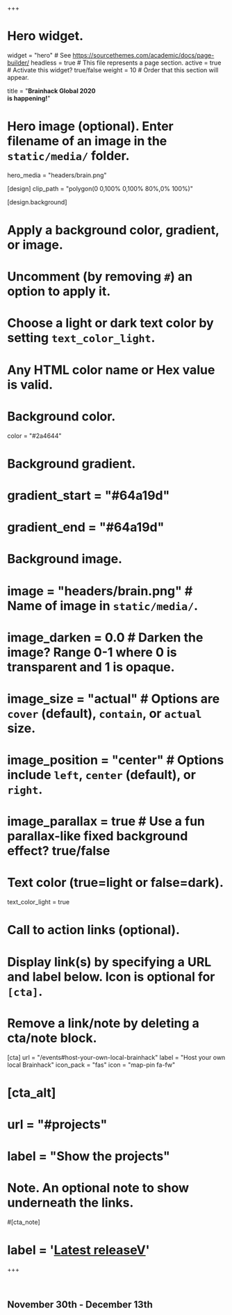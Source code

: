+++
# Hero widget.
widget = "hero"  # See https://sourcethemes.com/academic/docs/page-builder/
headless = true  # This file represents a page section.
active = true  # Activate this widget? true/false
weight = 10  # Order that this section will appear.

title = "**Brainhack Global 2020 <br> is happening!**"

# Hero image (optional). Enter filename of an image in the `static/media/` folder.
hero_media = "headers/brain.png"

[design]
  clip_path = "polygon(0 0,100% 0,100% 80%,0% 100%)"

[design.background]
  # Apply a background color, gradient, or image.
  #   Uncomment (by removing `#`) an option to apply it.
  #   Choose a light or dark text color by setting `text_color_light`.
  #   Any HTML color name or Hex value is valid.

  # Background color.
  color = "#2a4644"
  
  # Background gradient.
  # gradient_start = "#64a19d"
  # gradient_end = "#64a19d"
  
  # Background image.
 # image = "headers/brain.png"  # Name of image in `static/media/`.
 # image_darken = 0.0  # Darken the image? Range 0-1 where 0 is transparent and 1 is opaque.
 # image_size = "actual"  #  Options are `cover` (default), `contain`, or `actual` size.
 # image_position = "center"  # Options include `left`, `center` (default), or `right`.
 # image_parallax = true  # Use a fun parallax-like fixed background effect? true/false
  
  # Text color (true=light or false=dark).
  text_color_light = true

# Call to action links (optional).
#   Display link(s) by specifying a URL and label below. Icon is optional for `[cta]`.
#   Remove a link/note by deleting a cta/note block.
[cta]
  url = "/events#host-your-own-local-brainhack"
  label = "Host your own local Brainhack"
  icon_pack = "fas"
  icon = "map-pin fa-fw"
#   
# [cta_alt]
#   url = "#projects"
#   label = "Show the projects"
# Note. An optional note to show underneath the links.
#[cta_note]
#  label = '<a class="js-github-release" href="https://sourcethemes.com/academic/updates" data-repo="gcushen/hugo-academic">Latest releaseV</a>'
+++


<br>


## **November 30th - December 13th**

<br>
<br>

